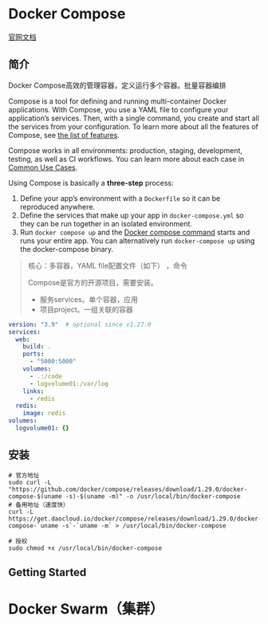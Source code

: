 # Docker Compose

[官网文档](https://docs.docker.com/compose/)

## 简介

Docker Compose高效的管理容器，定义运行多个容器。批量容器编排

Compose is a tool for defining and running multi-container Docker applications. With Compose, you use a YAML file to configure your application’s services. Then, with a single command, you create and start all the services from your configuration. To learn more about all the features of Compose, see [the list of features](https://docs.docker.com/compose/#features).

Compose works in all environments: production, staging, development, testing, as well as CI workflows. You can learn more about each case in [Common Use Cases](https://docs.docker.com/compose/#common-use-cases).

Using Compose is basically a **three-step** process:

1. Define your app’s environment with a `Dockerfile` so it can be reproduced anywhere.
2. Define the services that make up your app in `docker-compose.yml` so they can be run together in an isolated environment.
3. Run `docker compose up` and the [Docker compose command](https://docs.docker.com/compose/cli-command/) starts and runs your entire app. You can alternatively run `docker-compose up` using the docker-compose binary.



> 核心：多容器，YAML file配置文件（如下） ，命令
>
> Compose是官方的开源项目，需要安装。
>
> - 服务services。单个容器，应用
> - 项目project。一组关联的容器

~~~yaml
version: "3.9"  # optional since v1.27.0
services:
  web:
    build: .
    ports:
      - "5000:5000"
    volumes:
      - .:/code
      - logvolume01:/var/log
    links:
      - redis
  redis:
    image: redis
volumes:
  logvolume01: {}
~~~



## 安装

~~~shell
# 官方地址
sudo curl -L "https://github.com/docker/compose/releases/download/1.29.0/docker-compose-$(uname -s)-$(uname -m)" -o /usr/local/bin/docker-compose
# 备用地址（速度快）
curl -L https://get.daocloud.io/docker/compose/releases/download/1.29.0/docker-compose-`uname -s`-`uname -m` > /usr/local/bin/docker-compose

# 授权
sudo chmod +x /usr/local/bin/docker-compose
~~~



## Getting Started



# Docker Swarm（集群）







